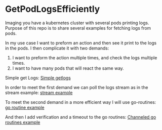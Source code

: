 # GetPodLogsEfficiently
Imaging you have a kubernetes cluster with several pods printing logs.   
Purpose of this repo is to share several examples for fetching logs from pods.

In my use case I want to preform an action and then see it print to the logs in the pods.
I then complicate it with two demands:
1. I want to preform the action multiple times, and check the logs multiple times.
2. I want to have many pods that will react the same way.

Simple get Logs:
[Simple getlogs](https://github.com/nwaizer/GetPodLogsEfficiently/blob/main/1_basicGetLogs/basic.go)

In order to meet the first demand we can poll the logs stream as in the stream example:
[stream example](https://github.com/nwaizer/GetPodLogsEfficiently/blob/main/2_streamGetLogs/stream.go)

To meet the second demand in a more efficient way I will use go-routines:
[go routine example](https://github.com/nwaizer/GetPodLogsEfficiently/blob/main/3_goRoutine/streamWgo.go)

And then I add verification and a timeout to the go routines:
[Channeled go routines example](https://github.com/nwaizer/GetPodLogsEfficiently/blob/main/4_channeledGoRoutine/main.go)

